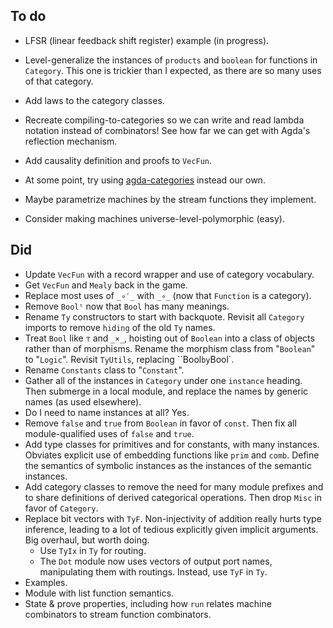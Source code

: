 ## To do

*   LFSR (linear feedback shift register) example (in progress).

*   Level-generalize the instances of `products` and `boolean` for functions in `Category`.
    This one is trickier than I expected, as there are so many uses of that category.
*   Add laws to the category classes.
*   Recreate compiling-to-categories so we can write and read lambda notation instead of combinators!
    See how far we can get with Agda's reflection mechanism.
*   Add causality definition and proofs to `VecFun`.

*   At some point, try using [agda-categories](https://github.com/agda/agda-categories) instead our own.
*   Maybe parametrize machines by the stream functions they implement.
*   Consider making machines universe-level-polymorphic (easy).

## Did

*   Update `VecFun` with a record wrapper and use of category vocabulary.
*   Get `VecFun` and `Mealy` back in the game.
*   Replace most uses of `_∘′_` with `_∘_` (now that `Function` is a category).
*   Remove `Boolᵗ` now that `Bool` has many meanings.
*   Rename `Ty` constructors to start with backquote.
    Revisit all `Category` imports to remove `hiding` of the old `Ty` names.
*   Treat `Bool` like `⊤` and `_×_`, hoisting out of `Boolean` into a class of objects rather than of morphisms.
    Rename the morphism class from "`Boolean`" to "`Logic`".
    Revisit `TyUtils`, replacing ``Bool` by `Bool`.
*   Rename `Constants` class to "`Constant`".
*   Gather all of the instances in `Category` under one `instance` heading.
    Then submerge in a local module, and replace the names by generic names (as used elsewhere).
*   Do I need to name instances at all? Yes.
*   Remove `false` and `true` from `Boolean` in favor of `const`.
    Then fix all module-qualified uses of `false` and `true`.
*   Add type classes for primitives and for constants, with many instances.
    Obviates explicit use of embedding functions like `prim` and `comb`.
    Define the semantics of symbolic instances as the instances of the semantic instances.
*   Add category classes to remove the need for many module prefixes and to share definitions of derived categorical operations.
    Then drop `Misc` in favor of `Category`.
*   Replace bit vectors with `TyF`.
    Non-injectivity of addition really hurts type inference, leading to a lot of tedious explicitly given implicit arguments.
    Big overhaul, but worth doing.
    *   Use `TyIx` in `Ty` for routing.
    *   The `Dot` module now uses vectors of output port names, manipulating them with routings.
        Instead, use `TyF` in `Ty`.
*   Examples.
*   Module with list function semantics.
*   State & prove properties, including how `run` relates machine combinators to stream function combinators.
